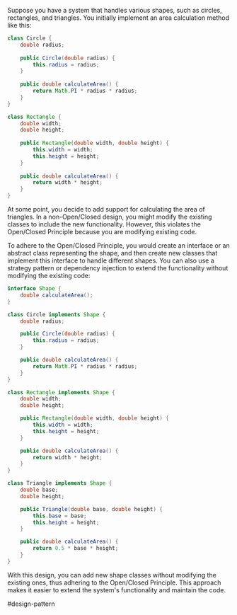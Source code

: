 Suppose you have a system that handles various shapes, such as circles, rectangles, and triangles. You initially implement an area calculation method like this:

```Java
class Circle {
    double radius;
    
    public Circle(double radius) {
        this.radius = radius;
    }
    
    public double calculateArea() {
        return Math.PI * radius * radius;
    }
}

class Rectangle {
    double width;
    double height;
    
    public Rectangle(double width, double height) {
        this.width = width;
        this.height = height;
    }
    
    public double calculateArea() {
        return width * height;
    }
}
```

At some point, you decide to add support for calculating the area of triangles. In a non-Open/Closed design, you might modify the existing classes to include the new functionality. However, this violates the Open/Closed Principle because you are modifying existing code.

To adhere to the Open/Closed Principle, you would create an interface or an abstract class representing the shape, and then create new classes that implement this interface to handle different shapes. You can also use a strategy pattern or dependency injection to extend the functionality without modifying the existing code:

```Java
interface Shape {
    double calculateArea();
}

class Circle implements Shape {
    double radius;

    public Circle(double radius) {
        this.radius = radius;
    }

    public double calculateArea() {
        return Math.PI * radius * radius;
    }
}

class Rectangle implements Shape {
    double width;
    double height;

    public Rectangle(double width, double height) {
        this.width = width;
        this.height = height;
    }

    public double calculateArea() {
        return width * height;
    }
}

class Triangle implements Shape {
    double base;
    double height;

    public Triangle(double base, double height) {
        this.base = base;
        this.height = height;
    }

    public double calculateArea() {
        return 0.5 * base * height;
    }
}
```

With this design, you can add new shape classes without modifying the existing ones, thus adhering to the Open/Closed Principle. This approach makes it easier to extend the system's functionality and maintain the code.

#design-pattern 